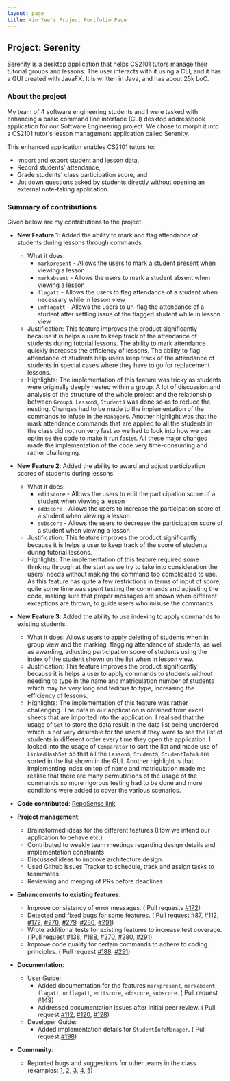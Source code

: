 ```yaml
---
layout: page
title: Xin Yee's Project Portfolio Page
---
```


## Project: Serenity

Serenity is a desktop application that helps CS2101 tutors manage their tutorial groups and lessons. 
The user interacts with it using a CLI, and it has a GUI created with JavaFX. 
It is written in Java, and has about 25k LoC.

### About the project

My team of 4 software engineering students and I were tasked with enhancing a basic command line 
interface (CLI) desktop addressbook application for our Software Engineering project. We chose to 
morph it into a CS2101 tutor's lesson management application called Serenity. 

This enhanced application enables CS2101 tutors to:
 * Import and export student and lesson data,
 * Record students' attendance,
 * Grade students' class participation score, and 
 * Jot down questions asked by students directly without opening an external note-taking application.

### Summary of contributions

Given below are my contributions to the project.

* **New Feature 1**: Added the ability to mark and flag attendance of students during lessons through commands
  * What it does: 
      * `markpresent` - Allows the users to mark a student present when viewing a lesson
      * `markabsent` - Allows the users to mark a student absent when viewing a lesson
      * `flagatt` - Allows the users to flag attendance of a student when necessary while in lesson view
      * `unflagatt` - Allows the users to un-flag the attendance of a student after settling issue of the flagged 
                      student while in lesson view
  * Justification: This feature improves the product significantly because it is helps a user to keep track of the 
                   attendance of students during tutorial lessons. The ability to mark attendance quickly increases 
                   the efficiency of lessons. The ability to flag attendance of students help users keep track of 
                   the attendance of students in special cases where they have to go for replacement lessons.
  * Highlights: The implementation of this feature was tricky as students were originally deeply nested within a group. A lot of 
                discussion and analysis of the structure of the whole project and the relationship between `Group`s, `Lesson`s,
                `Student`s was done so as to reduce the nesting. Changes had to be made to the implementation of the commands 
                to infuse in the `Manager`s. Another highlight was that the mark attendance commands that are applied to all the
                students in the class did not run very fast so we had to look into how we can optimise the code to make it run
                faster. All these major changes made the implementation of the code very time-consuming and rather challenging.
                

* **New Feature 2**: Added the ability to award and adjust participation scores of students during lessons
  * What it does: 
    * `editscore` - Allows the users to edit the participation score of a student when viewing a lesson
    * `addscore` - Allows the users to increase the participation score of a student when viewing a lesson
    * `subscore` - Allows the users to decrease the participation score of a student when viewing a lesson
  * Justification: This feature improves the product significantly because it is helps a user to 
                       keep track of the score of students during tutorial lessons.
  * Highlights: The implementation of this feature required some thinking through at the start as we try to take into 
                consideration the users' needs without making the command too complicated to use. As this feature has 
                quite a few restrictions in terms of input of score, quite some time was spent testing the commands and 
                adjusting the code, making sure that proper messages are shown when different exceptions are thrown, 
                to guide users who misuse the commands.
    
* **New Feature 3**: Added the ability to use indexing to apply commands to existing students. 
  * What it does: Allows users to apply deleting of students when in group view and the marking, flagging attendance 
                  of students, as well as awarding, adjusting participation score of students using the index of the student 
                  shown on the list when in lesson view.
  * Justification: This feature improves the product significantly because it is helps a user to apply commands to students 
                   without needing to type in the name and matriculation number of students which may be very long and tedious to type, 
                   increasing the efficiency of lessons.
  * Highlights: The implementation of this feature was rather challenging. The data in our application is obtained 
                from excel sheets that are imported into the application. I realised that the usage of `Set` to store the 
                data result in the data list being unordered which is not very desirable for the users if they were to see
                the list of students in different order every time they open the application. I looked into the usage of 
                `Comparator` to sort the list and made use of `LinkedHashSet` so that all the `Lesson`s, `Student`s, 
                `StudentInfo`s are sorted in the list shown in the GUI. Another highlight is that implementing index on top 
                of name and matriculation made me realise that there are many permutations of the usage of the commands 
                so more rigorous testing had to be done and more conditions were added to cover the various scenarios.

* **Code contributed**: [RepoSense link](https://nus-cs2103-ay2021s1.github.io/tp-dashboard/#breakdown=true&search=xinyee20&sort=groupTitle&sortWithin=title&since=2020-08-14&timeframe=commit&mergegroup=&groupSelect=groupByRepos&checkedFileTypes=docs~functional-code~test-code~other)

* **Project management**: 
  * Brainstormed ideas for the different features (How we intend our application to behave etc.)
  * Contributed to weekly team meetings regarding design details and implementation constraints
  * Discussed ideas to improve architecture design
  * Used Github Issues Tracker to schedule, track and assign tasks to teammates.
  * Reviewing and merging of PRs before deadlines
  
* **Enhancements to existing features**:
    * Improve consistency of error messages. ( Pull requests 
    [#172](https://github.com/AY2021S1-CS2103T-W12-4/tp/pull/172))
    * Detected and fixed bugs for some features. ( Pull request 
    [#87](https://github.com/AY2021S1-CS2103T-W12-4/tp/pull/87),
    [#112](https://github.com/AY2021S1-CS2103T-W12-4/tp/pull/112),
    [#172](https://github.com/AY2021S1-CS2103T-W12-4/tp/pull/172),
    [#270](https://github.com/AY2021S1-CS2103T-W12-4/tp/pull/270),
    [#279](https://github.com/AY2021S1-CS2103T-W12-4/tp/pull/279),
    [#280](https://github.com/AY2021S1-CS2103T-W12-4/tp/pull/280),
    [#291](https://github.com/AY2021S1-CS2103T-W12-4/tp/pull/291))
    * Wrote additional tests for existing features to increase test coverage. ( Pull request
    [#138](https://github.com/AY2021S1-CS2103T-W12-4/tp/pull/138),
    [#188](https://github.com/AY2021S1-CS2103T-W12-4/tp/pull/188),
    [#270](https://github.com/AY2021S1-CS2103T-W12-4/tp/pull/270),
    [#280](https://github.com/AY2021S1-CS2103T-W12-4/tp/pull/280),
    [#291](https://github.com/AY2021S1-CS2103T-W12-4/tp/pull/291))
    * Improve code quality for certain commands to adhere to coding principles. ( Pull request 
    [#188](https://github.com/AY2021S1-CS2103T-W12-4/tp/pull/188),
    [#291](https://github.com/AY2021S1-CS2103T-W12-4/tp/pull/291))

* **Documentation**:
  * User Guide:
      * Added documentation for the features `markpresent`, `markabsent`, `flagatt`, `unflagatt`, `editscore`,
      `addscore`, `subscore`. ( Pull request 
      [#149](https://github.com/AY2021S1-CS2103T-W12-4/tp/pull/149))
      * Addressed documentation issues after initial peer review. ( Pull request 
      [#112](https://github.com/AY2021S1-CS2103T-W12-4/tp/pull/112),
      [#120](https://github.com/AY2021S1-CS2103T-W12-4/tp/pull/120),
      [#128](https://github.com/AY2021S1-CS2103T-W12-4/tp/pull/128))
  * Developer Guide:
      * Added implementation details for `StudentInfoManager`. ( Pull request 
      [#198](https://github.com/AY2021S1-CS2103T-W12-4/tp/pull/198))


* **Community**:
  * Reported bugs and suggestions for other teams in the class (examples: 
    [1](https://github.com/AY2021S1-CS2103T-W13-2/tp/issues/110),
    [2](https://github.com/AY2021S1-CS2103T-W13-2/tp/issues/111), 
    [3](https://github.com/AY2021S1-CS2103T-W13-2/tp/issues/112),
    [4](https://github.com/AY2021S1-CS2103T-W13-2/tp/issues/113),
    [5](https://github.com/AY2021S1-CS2103T-W13-2/tp/issues/114))

